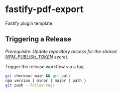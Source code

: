 # fastify-pdf-export

Fastify plugin template.

## Triggering a Release

_Prerequisite: Update repository access for the shared [NPM_PUBLISH_TOKEN](https://github.com/organizations/autotelic/settings/secrets/actions/NPM_PUBLISH_TOKEN) secret._

Trigger the release workflow via a tag

  ```sh
  git checkout main && git pull
  npm version { minor | major | path }
  git push --follow-tags
  ```
